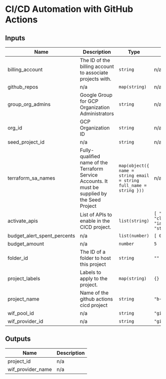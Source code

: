 # CI/CD Automation with GitHub Actions

<!-- BEGIN_TF_DOCS -->
## Inputs

| Name | Description | Type | Default | Required |
|------|-------------|------|---------|:--------:|
| billing\_account | The ID of the billing account to associate projects with. | `string` | n/a | yes |
| github\_repos | n/a | `map(string)` | n/a | yes |
| group\_org\_admins | Google Group for GCP Organization Administrators | `string` | n/a | yes |
| org\_id | GCP Organization ID | `string` | n/a | yes |
| seed\_project\_id | n/a | `string` | n/a | yes |
| terraform\_sa\_names | Fully-qualified name of the Terraform Service Accounts. It must be supplied by the Seed Project | ```map(object({ name = string email = string full_name = string }))``` | n/a | yes |
| activate\_apis | List of APIs to enable in the CICD project. | `list(string)` | ```[ "iam.googleapis.com", "cloudresourcemanager.googleapis.com", "iamcredentials.googleapis.com", "sts.googleapis.com" ]``` | no |
| budget\_alert\_spent\_percents | n/a | `list(number)` | ```[ 0.5, 0.7, 1 ]``` | no |
| budget\_amount | n/a | `number` | `5` | no |
| folder\_id | The ID of a folder to host this project | `string` | `""` | no |
| project\_labels | Labels to apply to the project. | `map(string)` | `{}` | no |
| project\_name | Name of the github actions cicd project | `string` | `"b-cicd"` | no |
| wif\_pool\_id | n/a | `string` | `"github-pool"` | no |
| wif\_provider\_id | n/a | `string` | `"github-provider"` | no |

## Outputs

| Name | Description |
|------|-------------|
| project\_id | n/a |
| wif\_provider\_name | n/a |
<!-- END_TF_DOCS -->